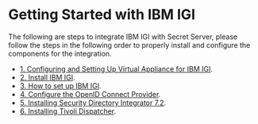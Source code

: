 [title]: # (Getting Started)
[tags]: # (introduction)
[priority]: # (1)
# Getting Started with IBM IGI

The following are steps to integrate IBM IGI with Secret Server, please follow the steps in the following order to properly install and configure the components for the integration.

* [1. Configuring and Setting Up Virtual Appliance for IBM IGI](configuring-setting-up-virtual-1.md).
* [2. Install IBM IGI](install-ibm-igi-2.md).
* [3. How to set up IBM IGI](how-to-set-up-ibm-igi-3.md).
* [4. Configure the OpenID Connect Provider](config-openid-connect-provider-4.md).
* [5. Installing Security Directory Integrator 7.2](installing-security-directory-integrator-2.md).
* [6. Installing Tivoli Dispatcher](installing-tivoli-dispatcher-3.md).
